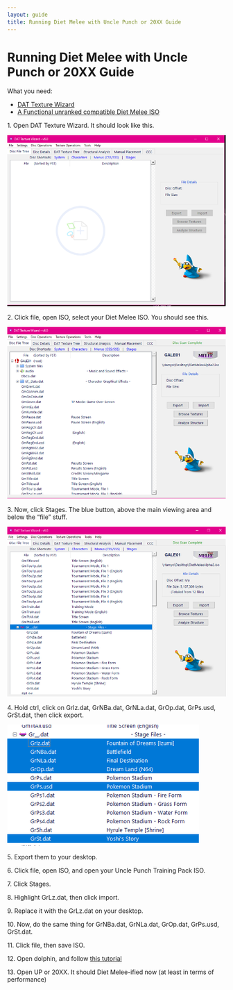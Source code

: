 ```yaml
---
layout: guide
title: Running Diet Melee with Uncle Punch or 20XX Guide
---
```


# Running Diet Melee with Uncle Punch or 20XX Guide

What you need:

- [DAT Texture Wizard](https://smashboards.com/threads/dat-texture-wizard-current-version-6-1-1.373777/)
- [A Functional unranked compatible Diet Melee ISO](https://diet.melee.tv/download/)



1\. Open DAT Texture Wizard. It should look like this.

![image of DAT default view](\images\guides\dat-1.png)

2\. Click file, open ISO, select your Diet Melee ISO. You should see this.

![image of DAT Diet Melee view](\images\guides\dat-2.png)

3\. Now, click Stages. The blue button, above the main viewing area and below the “file” stuff.

![image of stages clicked in DAT](\images\guides\dat-3.png)

4\. Hold ctrl, click on GrIz.dat, GrNBa.dat, GrNLa.dat, GrOp.dat, GrPs.usd, GrSt.dat, then click export.

![image of all the selected files to be group selected](\images\guides\dat-4.png)

5\. Export them to your desktop.

6\. Click file, open ISO, and open your Uncle Punch Training Pack ISO.

7\. Click Stages.

8\. Highlight GrLz.dat, then click import.

9\. Replace it with the GrLz.dat on your desktop.

10\. Now, do the same thing for GrNBa.dat, GrNLa.dat, GrOp.dat, GrPs.usd, GrSt.dat.

11\. Click file, then save ISO.

12\. Open dolphin, and follow [this tutorial](https://docs.google.com/document/d/1EasOZ7hNq2I6AU3Cf1NHAA4YTlAGohAjyD6RArFBPlE/edit?usp=drivesdk)

13\. Open UP or 20XX. It should Diet Melee-ified now (at least in terms of performance)
